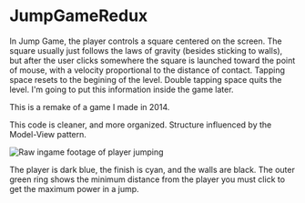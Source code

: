 # JumpGameRedux

In Jump Game, the player controls a square centered on the screen. The square usually just follows the laws of gravity (besides sticking to walls), but after the user clicks somewhere the square is launched toward the point of mouse, with a velocity proportional to the distance of contact. Tapping space resets to the begining of the level. Double tapping space quits the level. I'm going to put this information inside the game later.

This is a remake of a game I made in 2014.

This code is cleaner, and more organized. Structure influenced by the Model-View pattern.


![Raw ingame footage of player jumping](res/screenshots/jumping.gif)

The player is dark blue, the finish is cyan, and the walls are black. The outer green ring shows the minimum distance from the player you must click to get the maximum power in a jump.
